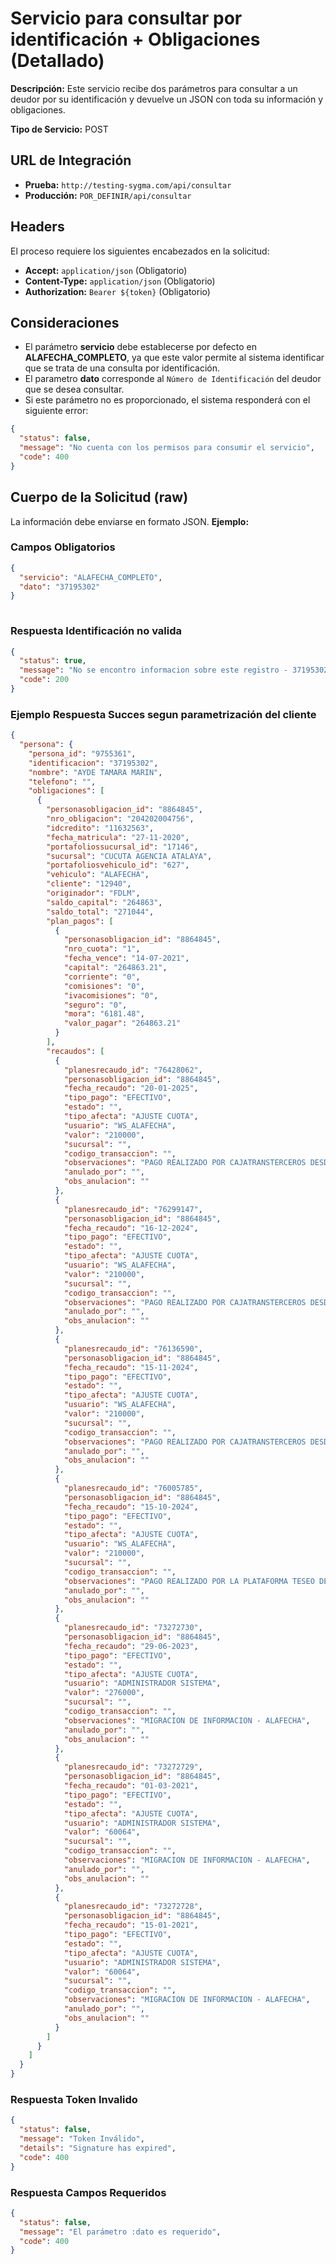 # Servicio para consultar por identificación + Obligaciones (Detallado)


**Descripción:** Este servicio recibe dos parámetros para consultar a un deudor por su identificación y devuelve un JSON con toda su información y obligaciones.

**Tipo de Servicio:** POST

## **URL de Integración**

- **Prueba:** `http://testing-sygma.com/api/consultar`
- **Producción:** `POR_DEFINIR/api/consultar`

## **Headers**

El proceso requiere los siguientes encabezados en la solicitud:

- **Accept:** `application/json` (Obligatorio)
- **Content-Type:** `application/json` (Obligatorio)
- **Authorization:** `Bearer ${token}` (Obligatorio)

## **Consideraciones**
- El parámetro **servicio** debe establecerse por defecto en **ALAFECHA_COMPLETO**, ya que este valor permite al sistema identificar que se trata de una consulta por identificación.
- El parametro **dato** corresponde al ````Número de Identificación```` del deudor que se desea consultar.
- Si este parámetro no es proporcionado, el sistema responderá con el siguiente error:

`````json
{
  "status": false,
  "message": "No cuenta con los permisos para consumir el servicio",
  "code": 400
}
`````

## **Cuerpo de la Solicitud (raw)** 

La información debe enviarse en formato JSON. **Ejemplo:**

### **Campos Obligatorios**

``````json
{
  "servicio": "ALAFECHA_COMPLETO", 
  "dato": "37195302" 
}
  
``````

### **Respuesta Identificación no valida**
``````json
{
  "status": true,
  "message": "No se encontro informacion sobre este registro - 37195302111",
  "code": 200
}
``````



### **Ejemplo Respuesta Succes segun parametrización del cliente**

``````json
{
  "persona": {
    "persona_id": "9755361",
    "identificacion": "37195302",
    "nombre": "AYDE TAMARA MARIN",
    "telefono": "",
    "obligaciones": [
      {
        "personasobligacion_id": "8864845",
        "nro_obligacion": "204202004756",
        "idcredito": "11632563",
        "fecha_matricula": "27-11-2020",
        "portafoliossucursal_id": "17146",
        "sucursal": "CUCUTA AGENCIA ATALAYA",
        "portafoliosvehiculo_id": "627",
        "vehiculo": "ALAFECHA",
        "cliente": "12940",
        "originador": "FDLM",
        "saldo_capital": "264863",
        "saldo_total": "271044",
        "plan_pagos": [
          {
            "personasobligacion_id": "8864845",
            "nro_cuota": "1",
            "fecha_vence": "14-07-2021",
            "capital": "264863.21",
            "corriente": "0",
            "comisiones": "0",
            "ivacomisiones": "0",
            "seguro": "0",
            "mora": "6181.48",
            "valor_pagar": "264863.21"
          }
        ],
        "recaudos": [
          {
            "planesrecaudo_id": "76428062",
            "personasobligacion_id": "8864845",
            "fecha_recaudo": "20-01-2025",
            "tipo_pago": "EFECTIVO",
            "estado": "",
            "tipo_afecta": "AJUSTE CUOTA",
            "usuario": "WS_ALAFECHA",
            "valor": "210000",
            "sucursal": "",
            "codigo_transaccion": "",
            "observaciones": "PAGO REALIZADO POR CAJATRANSTERCEROS DESDE FUNDACION DELAMUJER - APLICACION TANQUE - FECHA MOVIMIENTO: 2025-01-20 - OBS-OPCIONAL1: CONSIGNACION *",
            "anulado_por": "",
            "obs_anulacion": ""
          },
          {
            "planesrecaudo_id": "76299147",
            "personasobligacion_id": "8864845",
            "fecha_recaudo": "16-12-2024",
            "tipo_pago": "EFECTIVO",
            "estado": "",
            "tipo_afecta": "AJUSTE CUOTA",
            "usuario": "WS_ALAFECHA",
            "valor": "210000",
            "sucursal": "",
            "codigo_transaccion": "",
            "observaciones": "PAGO REALIZADO POR CAJATRANSTERCEROS DESDE FUNDACION DELAMUJER - APLICACION TANQUE - FECHA MOVIMIENTO: 2024-12-16 - OBS-OPCIONAL1: CONSIGNACION *",
            "anulado_por": "",
            "obs_anulacion": ""
          },
          {
            "planesrecaudo_id": "76136590",
            "personasobligacion_id": "8864845",
            "fecha_recaudo": "15-11-2024",
            "tipo_pago": "EFECTIVO",
            "estado": "",
            "tipo_afecta": "AJUSTE CUOTA",
            "usuario": "WS_ALAFECHA",
            "valor": "210000",
            "sucursal": "",
            "codigo_transaccion": "",
            "observaciones": "PAGO REALIZADO POR CAJATRANSTERCEROS DESDE FUNDACION DELAMUJER - APLICACION TANQUE - FECHA MOVIMIENTO: 2024-11-15 - OBS-OPCIONAL1: CONSIGNACION *",
            "anulado_por": "",
            "obs_anulacion": ""
          },
          {
            "planesrecaudo_id": "76005785",
            "personasobligacion_id": "8864845",
            "fecha_recaudo": "15-10-2024",
            "tipo_pago": "EFECTIVO",
            "estado": "",
            "tipo_afecta": "AJUSTE CUOTA",
            "usuario": "WS_ALAFECHA",
            "valor": "210000",
            "sucursal": "",
            "codigo_transaccion": "",
            "observaciones": "PAGO REALIZADO POR LA PLATAFORMA TESEO DESDE FUNDACION DELAMUJER - APLICACION TANQUE - FECHA MOVIMIENTO: 2024-10-15 - OBS-OPCIONAL1: CONSIGNACION *",
            "anulado_por": "",
            "obs_anulacion": ""
          },
          {
            "planesrecaudo_id": "73272730",
            "personasobligacion_id": "8864845",
            "fecha_recaudo": "29-06-2023",
            "tipo_pago": "EFECTIVO",
            "estado": "",
            "tipo_afecta": "AJUSTE CUOTA",
            "usuario": "ADMINISTRADOR SISTEMA",
            "valor": "276000",
            "sucursal": "",
            "codigo_transaccion": "",
            "observaciones": "MIGRACION DE INFORMACION - ALAFECHA",
            "anulado_por": "",
            "obs_anulacion": ""
          },
          {
            "planesrecaudo_id": "73272729",
            "personasobligacion_id": "8864845",
            "fecha_recaudo": "01-03-2021",
            "tipo_pago": "EFECTIVO",
            "estado": "",
            "tipo_afecta": "AJUSTE CUOTA",
            "usuario": "ADMINISTRADOR SISTEMA",
            "valor": "60064",
            "sucursal": "",
            "codigo_transaccion": "",
            "observaciones": "MIGRACION DE INFORMACION - ALAFECHA",
            "anulado_por": "",
            "obs_anulacion": ""
          },
          {
            "planesrecaudo_id": "73272728",
            "personasobligacion_id": "8864845",
            "fecha_recaudo": "15-01-2021",
            "tipo_pago": "EFECTIVO",
            "estado": "",
            "tipo_afecta": "AJUSTE CUOTA",
            "usuario": "ADMINISTRADOR SISTEMA",
            "valor": "60064",
            "sucursal": "",
            "codigo_transaccion": "",
            "observaciones": "MIGRACION DE INFORMACION - ALAFECHA",
            "anulado_por": "",
            "obs_anulacion": ""
          }
        ]
      }
    ]
  }
}
``````

### **Respuesta Token Invalido**

``````json
{
  "status": false,
  "message": "Token Inválido",
  "details": "Signature has expired",
  "code": 400
}
``````

### **Respuesta Campos Requeridos**

``````json
{
  "status": false,
  "message": "El parámetro :dato es requerido",
  "code": 400
}
``````